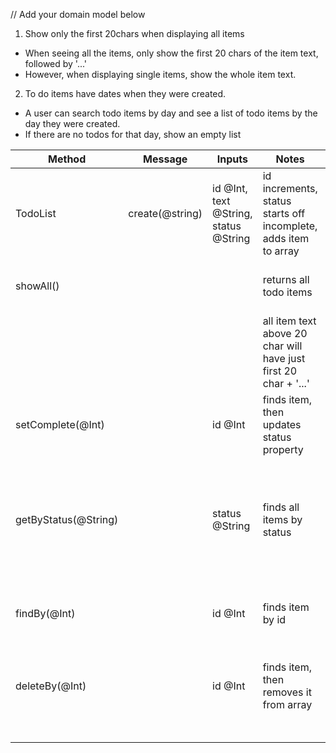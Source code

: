 // Add your domain model below

1. Show only the first 20chars when displaying all items
- When seeing all the items, only show the first 20 chars of the item text, followed by '...'
- However, when displaying single items, show the whole item text.

2. To do items have dates when they were created.
- A user can search todo items by day and see a list of todo items by the day they were created.
- If there are no todos for that day, show an empty list

Method               | Message              |Inputs                               | Notes                                                           | Scenario            | Output                            | Example
-------------------- | -------------------- |-------------------------------------| --------------------------------------------------------------- | ------------------- | --------------------------------- | -------
TodoList             | create(@string)      |id @Int, text @String, status @String| id increments, status starts off incomplete, adds item to array |item is created      | todo item                         | `create('hello') => {id: 1, text: "string", status: "incomplete"}`
showAll()            |                      |                                     | returns all todo items                                          |array of todos shown | all items                         | `showAll() => [{id: 1, text: "string", status: "incomplete"}, {id: 2, text: "string", status: "incomplete"}]`
                     |                      |                                     | all item text above 20 char will have just first 20 char + '...'|array with text abrv.| all items with text abrv.         | `showAll() => [{id: 1, text: "hello world how are ...", status: "incomplete"}, {id: 2, text: "Do the washing up no...", status: "incomplete"}]`
setComplete(@Int)    |                      |id @Int                              | finds item, then updates status property                        |item exists          | updated todo item                 | `setComplete(1) => {id: 1, text: "hello", status: "complete"}`
                     |                      |                                     |                                                                 |item does not exist  | thrown error                      | `setComplete(1) => thrown error "Item not Found"`
getByStatus(@String) |                      |status @String                       | finds all items by status                                       |returns itemsByStatus| array, filtered by property status| `getByStatus("incomplete") => [{id: 2, text: "hello", status: "incomplete"}]`
                     |                      |                                     |                                                                 |                     |                                   | `getByStatus("complete") => [{id: 1, text: "hello", status: "complete"}]`
findBy(@Int)         |                      |id @Int                              | finds item by id                                                |item exists          | item                              | `findBy(1) => {id: 1, text: "hello", status: "incomplete"}`
                     |                      |                                     |                                                                 |item does not exist  | thrown error                      | `findBy(1) => thrown error "Item not Found"`
deleteBy(@Int)       |                      |id @Int                              | finds item, then removes it from array                          |item exists          | item                              | `deleteBy(@Int) => {id: 1, text: "hello", status: "incomplete"}`
                     |                      |                                     |                                                                 |item does not exist  | thrown error                      | `deleteBy(@Int) => thrown error "Item not Found"`

